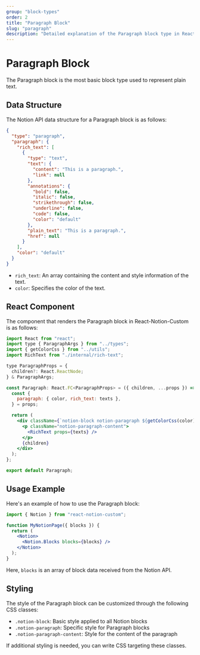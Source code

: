 ```yaml
---
group: "block-types"
order: 2
title: "Paragraph Block"
slug: "paragraph"
description: "Detailed explanation of the Paragraph block type in React-Notion-Custom."
---
```


# Paragraph Block

The Paragraph block is the most basic block type used to represent plain text.

## Data Structure

The Notion API data structure for a Paragraph block is as follows:

```json
{
  "type": "paragraph",
  "paragraph": {
    "rich_text": [
      {
        "type": "text",
        "text": {
          "content": "This is a paragraph.",
          "link": null
        },
        "annotations": {
          "bold": false,
          "italic": false,
          "strikethrough": false,
          "underline": false,
          "code": false,
          "color": "default"
        },
        "plain_text": "This is a paragraph.",
        "href": null
      }
    ],
    "color": "default"
  }
}
```

- `rich_text`: An array containing the content and style information of the text.
- `color`: Specifies the color of the text.

## React Component

The component that renders the Paragraph block in React-Notion-Custom is as follows:

```jsx
import React from "react";
import type { ParagraphArgs } from "../types";
import { getColorCss } from "../utils";
import RichText from "./internal/rich-text";

type ParagraphProps = {
  children?: React.ReactNode;
} & ParagraphArgs;

const Paragraph: React.FC<ParagraphProps> = ({ children, ...props }) => {
  const {
    paragraph: { color, rich_text: texts },
  } = props;

  return (
    <div className={`notion-block notion-paragraph ${getColorCss(color)}`}>
      <p className="notion-paragraph-content">
        <RichText props={texts} />
      </p>
      {children}
    </div>
  );
};

export default Paragraph;
```

## Usage Example

Here's an example of how to use the Paragraph block:

```jsx
import { Notion } from "react-notion-custom";

function MyNotionPage({ blocks }) {
  return (
    <Notion>
      <Notion.Blocks blocks={blocks} />
    </Notion>
  );
}
```

Here, `blocks` is an array of block data received from the Notion API.

## Styling

The style of the Paragraph block can be customized through the following CSS classes:

- `.notion-block`: Basic style applied to all Notion blocks
- `.notion-paragraph`: Specific style for Paragraph blocks
- `.notion-paragraph-content`: Style for the content of the paragraph

If additional styling is needed, you can write CSS targeting these classes.
